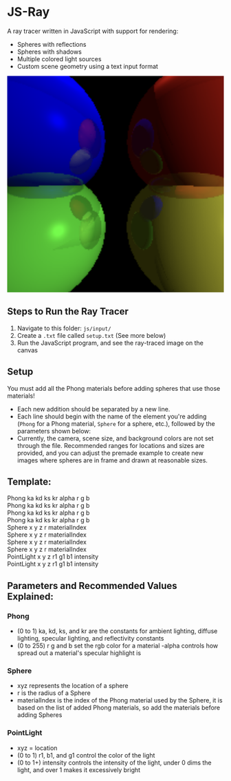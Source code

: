 # JS-Ray
A ray tracer written in JavaScript with support for rendering:
- Spheres with reflections
- Spheres with shadows
- Multiple colored light sources
- Custom scene geometry using a text input format

![colorful example](Examples/reflectionTestForFun.png)


## Steps to Run the Ray Tracer

1. Navigate to this folder: `js/input/`
2. Create a `.txt` file called `setup.txt` (See more below)
3. Run the JavaScript program, and see the ray-traced image on the canvas

## Setup

You must add all the Phong materials before adding spheres that use those materials!

- Each new addition should be separated by a new line.
- Each line should begin with the name of the element you're adding (`Phong` for a Phong material, `Sphere` for a sphere, etc.), followed by the parameters shown below:
- Currently, the camera, scene size, and background colors are not set through the file. Recommended ranges for locations and sizes are provided, and you can adjust the premade example to create new images where spheres are in frame and drawn at reasonable sizes.


## Template: 
Phong ka kd ks kr alpha r g b \
Phong ka kd ks kr alpha r g b \
Phong ka kd ks kr alpha r g b \
Phong ka kd ks kr alpha r g b \
Sphere x y z r materialIndex \
Sphere x y z r materialIndex \
Sphere x y z r materialIndex \
Sphere x y z r materialIndex \
PointLight x y z r1 g1 b1 intensity \
PointLight x y z r1 g1 b1 intensity 

## Parameters and Recommended Values Explained: 
### Phong 
- (0 to 1) ka, kd, ks, and kr are the constants for ambient lighting, diffuse lighting, specular lighting, and reflectivity constants 
- (0 to 255) r g and b set the rgb color for a material 
-alpha controls how spread out a material's specular highlight is 

### Sphere
- xyz represents the location of a sphere 
- r is the radius of a Sphere
- materialIndex is the index of the Phong material used by the Sphere, it is based on the list of added Phong materials, so add the materials before adding Spheres 

### PointLight 
- xyz = location 
- (0 to 1) r1, b1, and g1 control the color of the light 
- (0 to 1+) intensity controls the intensity of the light, under 0 dims the light, and over 1 makes it excessively bright 
